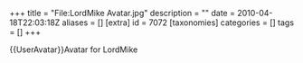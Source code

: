 +++
title = "File:LordMike Avatar.jpg"
description = ""
date = 2010-04-18T22:03:18Z
aliases = []
[extra]
id = 7072
[taxonomies]
categories = []
tags = []
+++

{{UserAvatar}}Avatar for LordMike
